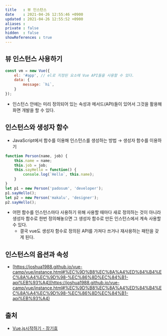 ```yaml
---
title   : 뷰 인스턴스 
date    : 2021-04-26 12:55:46 +0900
updated : 2021-04-26 12:55:52 +0900
aliases : 
private : false
hidden  : false
showReferences : true
---
```

## 뷰 인스턴스 사용하기
```javascript
const vm = new Vue({
    el: '#app', // el로 지정된 요소에 Vue API들을 사용할 수 있다. 
    data: {
        message: `hi`,
    }
}); 
```  
- 인스턴스 안에는 미리 정의되어 있는 속성과 메서드(API)들이 있어서 그것을 활용해 화면 개발을 할 수 있다.  

## 인스턴스와 생성자 함수 
- JavaScript에서 함수를 이용해 인스턴스를 생성하는 방법 → 생성자 함수를 이용하기  
```javascript
function Person(name, job) {
    this.name = name;
    this.job = job; 
    this.sayHello = function() {
        console.log(`Hello`, this.name);
    }
}
let p1 = new Person('padosum', 'developer');
p1.sayHello();
let p2 = new Person('makalu', 'designer'); 
p2.sayHello(); 
```  
- 어떤 함수를 인스턴스마다 사용하기 위해 사용할 때마다 새로 정의하는 것이 아니라 생성자 함수로 한번 정의해놓으면 그 생성자 함수로 만든 인스턴스에서 계속 사용할 수 있다.  
  - 결국 vue도 생성자 함수로 정의된 API를 가져다 쓰거나 재사용하는 패턴을 갖게 된다.  


## 인스턴스의 옵션과 속성 
- [https://joshua1988.github.io/vue-camp/vue/instance.html#%EC%9D%B8%EC%8A%A4%ED%84%B4%EC%8A%A4%EC%9D%98-%EC%86%8D%EC%84%B1-api%EB%93%A4](https://joshua1988.github.io/vue-camp/vue/instance.html#%EC%9D%B8%EC%8A%A4%ED%84%B4%EC%8A%A4%EC%9D%98-%EC%86%8D%EC%84%B1-api%EB%93%A4)


## 출처 
- [Vue.js시작하기 - 장기효](https://inf.run/SwGd)